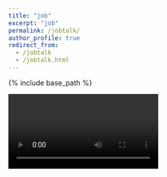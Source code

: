 ```yaml
---
title: "job"
excerpt: "job"
permalink: /jobtalk/
author_profile: true
redirect_from:
  - /jobtalk
  - /jobtalk.html
---
```

{% include base_path %}

<video controls >

    <source src="/files/jobtalk.mp4"
            type="video/mp4">
</video>
